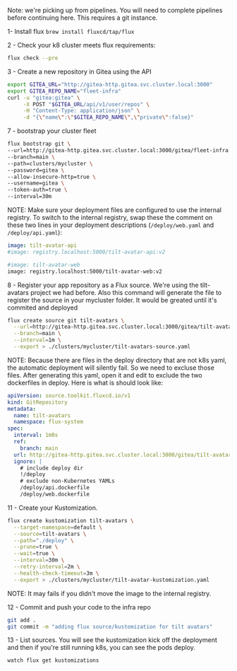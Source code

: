 Note: we're picking up from pipelines. You will need to complete pipelines before continuing here.
This requires a git instance.

1- Install flux
`brew install fluxcd/tap/flux`

2 - Check your k8 cluster meets flux requirements:
```bash
flux check --pre
```

3 - Create a new repository in Gitea using the API
```bash
export GITEA_URL="http://gitea-http.gitea.svc.cluster.local:3000"
export GITEA_REPO_NAME="fleet-infra"
curl -u "gitea:gitea" \
     -X POST "$GITEA_URL/api/v1/user/repos" \
     -H "Content-Type: application/json" \
     -d "{\"name\":\"$GITEA_REPO_NAME\",\"private\":false}"
```

7 - bootstrap your cluster fleet
```bash
flux bootstrap git \
--url=http://gitea-http.gitea.svc.cluster.local:3000/gitea/fleet-infra.git \
--branch=main \
--path=clusters/mycluster \
--password=gitea \
--allow-insecure-http=true \
--username=gitea \
--token-auth=true \
--interval=30m 
```

NOTE: Make sure your deployment files are configured to use the internal registry. To switch to the internal registry, swap these the comment on these two lines in your deployment descriptions (`/deploy/web.yaml` and `/deploy/api.yaml`):
```yaml api.yaml
image: tilt-avatar-api
#image: registry.localhost:5000/tilt-avatar-api:v2
```
```bash web.yaml
#image: tilt-avatar-web
image: registry.localhost:5000/tilt-avatar-web:v2
```

8 - Register your app repository as a Flux source. We're using the tilt-avatars project we had before. Also this command will generate the file to register the source in your mycluster folder. It would be greated until it's commited and deployed 
```bash
flux create source git tilt-avatars \
  --url=http://gitea-http.gitea.svc.cluster.local:3000/gitea/tilt-avatars.git \
  --branch=main \
  --interval=1m \
  --export > ./clusters/mycluster/tilt-avatars-source.yaml
```

NOTE: Because there are files in the deploy directory that are not k8s yaml, the automatic deployment will silently fail. So we need to excluse those files. After generating this yaml, open it and edit to exclude the two dockerfiles in deploy. Here is what is should look like:
```yaml
apiVersion: source.toolkit.fluxcd.io/v1
kind: GitRepository
metadata:
  name: tilt-avatars
  namespace: flux-system
spec:
  interval: 1m0s
  ref:
    branch: main
  url: http://gitea-http.gitea.svc.cluster.local:3000/gitea/tilt-avatars.git
  ignore: |
    # include deploy dir
    !/deploy
    # exclude non-Kubernetes YAMLs
    /deploy/api.dockerfile
    /deploy/web.dockerfile
```

11 - Create your Kustomization. 
```bash
flux create kustomization tilt-avatars \
  --target-namespace=default \
  --source=tilt-avatars \
  --path="./deploy" \
  --prune=true \
  --wait=true \
  --interval=30m \
  --retry-interval=2m \
  --health-check-timeout=3m \
  --export > ./clusters/mycluster/tilt-avatar-kustomization.yaml
```

NOTE: It may fails if you didn't move the image to the internal registry. 

12 - Commit and push your code to the infra repo
```bash
git add .
git commit -m "adding flux source/kustomization for tilt avatars"
```

13 - List sources. You will see the kustomization kick off the deployment and then if you're still running k8s, you can see the pods deploy. 
```bash
watch flux get kustomizations
```



